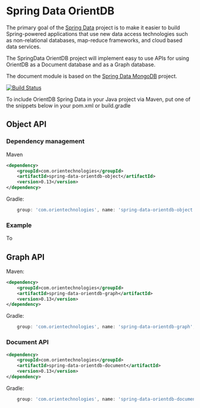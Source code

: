 # Spring Data OrientDB

The primary goal of the [Spring Data](http://projects.spring.io/) project is to make it easier to build Spring-powered applications that use new data access technologies such as non-relational databases, map-reduce frameworks, and cloud based data services.

The SpringData OrientDB project will implement easy to use APIs for using OrientDB as a Document database and as a Graph database. 

The document module is based on the [Spring Data MongoDB](http://projects.spring.io/spring-data-mongodb/) project. 

[![Build Status](https://drone.io/github.com/vidakovic/spring-data-orientdb/status.png)](https://drone.io/github.com/vidakovic/spring-data-orientdb/latest)

To include OrientDB Spring Data in your Java project via Maven, put one of the snippets below in your pom.xml or build.gradle

## Object API

### Dependency management

Maven
```xml
<dependency>
    <groupId>com.orientechnologies</groupId>
    <artifactId>spring-data-orientdb-object</artifactId>
    <version>0.13</version>
</dependency>
```

Gradle:
```groovy
    group: 'com.orientechnologies', name: 'spring-data-orientdb-object', version: '0.13'
```

### Example

To 


## Graph API

Maven:
```xml
<dependency>
    <groupId>com.orientechnologies</groupId>
    <artifactId>spring-data-orientdb-graph</artifactId>
    <version>0.13</version>
</dependency>
```

Gradle:
```groovy
    group: 'com.orientechnologies', name: 'spring-data-orientdb-graph', version: '0.13'
```


### Document API
```xml
<dependency>
    <groupId>com.orientechnologies</groupId>
    <artifactId>spring-data-orientdb-document</artifactId>
    <version>0.13</version>
</dependency>
```

Gradle:
```groovy
    group: 'com.orientechnologies', name: 'spring-data-orientdb-document', version: '0.13'
```

